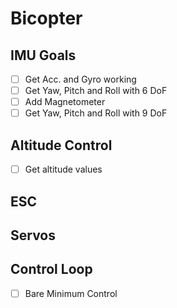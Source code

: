 # Bicopter

## IMU Goals 
- [ ] Get Acc. and Gyro working
- [ ] Get Yaw, Pitch and Roll with 6 DoF 
- [ ] Add Magnetometer 
- [ ] Get Yaw, Pitch and Roll with 9 DoF

## Altitude Control 
- [ ] Get altitude values

## ESC 

## Servos

## Control Loop
- [ ] Bare Minimum Control 
 


